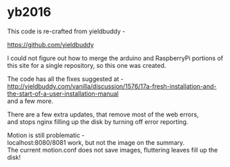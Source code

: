# yb2016

This code is re-crafted from yieldbuddy -    

https://github.com/yieldbuddy

I could not figure out how to merge the arduino and RaspberryPi portions of this site for a single repository, so this one was created.

The code has all the fixes suggested at -  
http://yieldbuddy.com/vanilla/discussion/1576/17a-fresh-installation-and-the-start-of-a-user-installation-manual  
  and a few more.

There are a few extra updates, that remove most of the web errors,  
and stops nginx filling up the disk by turning off error reporting.


Motion is still problematic -  
localhost:8080/8081 work, but not the image on the summary.  
The current motion.conf does not save images, fluttering leaves fill up the disk!


